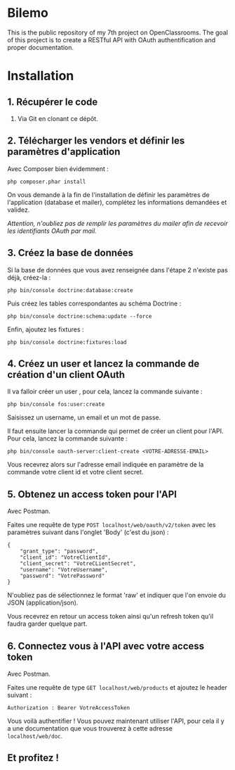 Bilemo
==========

This is the public repository of my 7th project on OpenClassrooms. The goal of this project is to create a RESTful API with OAuth authentification and proper documentation.

# Installation
## 1. Récupérer le code

1. Via Git en clonant ce dépôt.

## 2. Télécharger les vendors et définir les paramètres d'application
Avec Composer bien évidemment :

    php composer.phar install

On vous demande à la fin de l'installation de définir les paramètres de l'application (database et mailer), complétez les informations demandées et validez.

*Attention, n'oubliez pas de remplir les paramètres du mailer afin de recevoir les identifiants OAuth par mail.*
## 3. Créez la base de données
Si la base de données que vous avez renseignée dans l'étape 2 n'existe pas déjà, créez-la :

    php bin/console doctrine:database:create

Puis créez les tables correspondantes au schéma Doctrine :

    php bin/console doctrine:schema:update --force

Enfin, ajoutez les fixtures :

    php bin/console doctrine:fixtures:load

## 4. Créez un user et lancez la commande de création d'un client OAuth
Il va falloir créer un user , pour cela, lancez la commande suivante :

    php bin/console fos:user:create

Saisissez un username, un email et un mot de passe.

Il faut ensuite lancer la commande qui permet de créer un client pour l'API. Pour cela, lancez la commande suivante :

    php bin/console oauth-server:client-create <VOTRE-ADRESSE-EMAIL>

Vous recevrez alors sur l'adresse email indiquée en paramètre de la commande votre client id et votre client secret.

## 5. Obtenez un access token pour l'API
Avec Postman.

Faites une requête de type `POST localhost/web/oauth/v2/token` avec les paramètres suivant dans l'onglet 'Body' (c'est du json) :

    {
    	"grant_type": "password",
    	"client_id": "VotreClientId",
    	"client_secret": "VotreCLientSecret",
    	"username": "VotreUsername",
    	"password": "VotrePassword"
    }

N'oubliez pas de sélectionnez le format 'raw' et indiquer que l'on envoie du JSON (application/json).

Vous recevrez en retour un access token ainsi qu'un refresh token qu'il faudra garder quelque part.

## 6. Connectez vous à l'API avec votre access token
Avec Postman.

Faites une requête de type `GET localhost/web/products` et ajoutez le header suivant :

    Authorization : Bearer VotreAccessToken

Vous voilà authentifier ! Vous pouvez maintenant utiliser l'API, pour cela il y a une documentation que vous trouverez à cette adresse `localhost/web/doc`.

## Et profitez !
